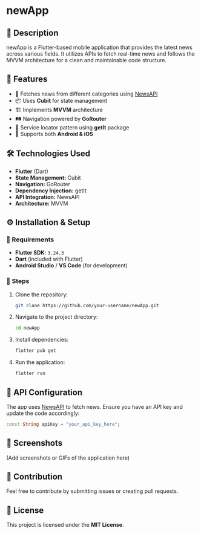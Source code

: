 # newApp

## 📌 Description
newApp is a Flutter-based mobile application that provides the latest news across various fields. It utilizes APIs to fetch real-time news and follows the MVVM architecture for a clean and maintainable code structure.

## 🚀 Features
- 📰 Fetches news from different categories using [NewsAPI](https://newsapi.org/)
- 📦 Uses **Cubit** for state management
- 🏗 Implements **MVVM** architecture
- 🛤 Navigation powered by **GoRouter**
- 🔗 Service locator pattern using **getIt** package
- 📱 Supports both **Android & iOS**

## 🛠 Technologies Used
- **Flutter** (Dart)
- **State Management:** Cubit
- **Navigation:** GoRouter
- **Dependency Injection:** getIt
- **API Integration:** NewsAPI
- **Architecture:** MVVM

## ⚙️ Installation & Setup

### 🔹 Requirements
- **Flutter SDK**: `3.24.3`
- **Dart** (included with Flutter)
- **Android Studio** / **VS Code** (for development)

### 🔹 Steps
1. Clone the repository:
   ```sh
   git clone https://github.com/your-username/newApp.git
   ```
2. Navigate to the project directory:
   ```sh
   cd newApp
   ```
3. Install dependencies:
   ```sh
   flutter pub get
   ```
4. Run the application:
   ```sh
   flutter run
   ```

## 🔑 API Configuration
The app uses [NewsAPI](https://newsapi.org/) to fetch news. Ensure you have an API key and update the code accordingly:

```dart
const String apiKey = "your_api_key_here";
```

## 📸 Screenshots
(Add screenshots or GIFs of the application here)

## 🤝 Contribution
Feel free to contribute by submitting issues or creating pull requests.

## 📜 License
This project is licensed under the **MIT License**.

